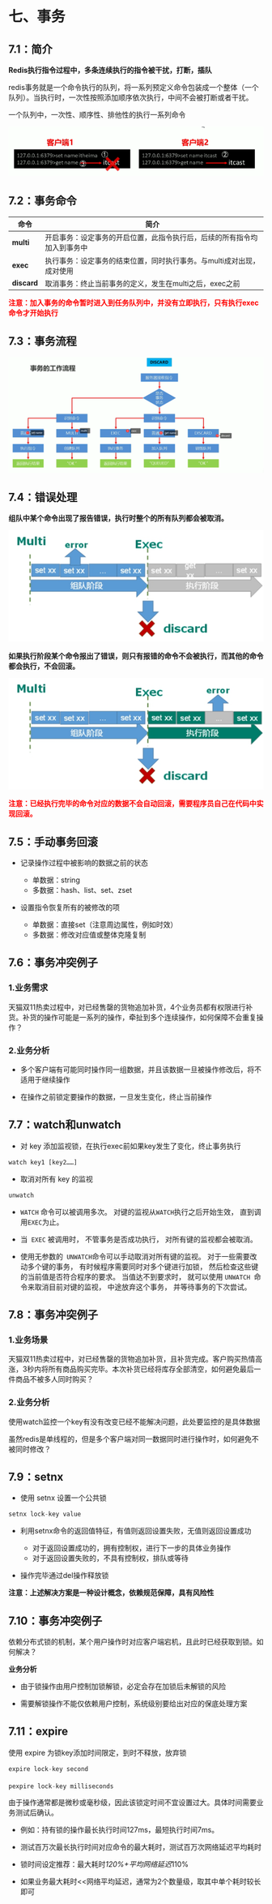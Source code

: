 # 七、事务

## 7.1：简介



**Redis执行指令过程中，多条连续执行的指令被干扰，打断，插队**

redis事务就是一个命令执行的队列，将一系列预定义命令包装成一个整体（一个队列）。当执行时，一次性按照添加顺序依次执行，中间不会被打断或者干扰。

一个队列中，一次性、顺序性、排他性的执行一系列命令

<img src="./images/image-20210613145545554.png" alt="image-20210613145545554" />



## 7.2：事务命令



| 命令        | 简介                                                         |
| ----------- | ------------------------------------------------------------ |
| **multi**   | 开启事务：设定事务的开启位置，此指令执行后，后续的所有指令均加入到事务中 |
| **exec**    | 执行事务：设定事务的结束位置，同时执行事务。与multi成对出现，成对使用 |
| **discard** | 取消事务：终止当前事务的定义，发生在multi之后，exec之前      |

<font color='red'>  **注意：加入事务的命令暂时进入到任务队列中，并没有立即执行，只有执行exec命令才开始执行**</font>



## 7.3：事务流程



![image-20210613150702700](./images/image-20210613150702700.png)





## 7.4：错误处理







**组队中某个命令出现了报告错误，执行时整个的所有队列都会被取消。**

![image-20210613150918892](./images/image-20210613150918892.png )

**如果执行阶段某个命令报出了错误，则只有报错的命令不会被执行，而其他的命令都会执行，不会回滚。**

<img src="./images/image-20210613150941801.png" />



<font color='red'>**注意：已经执行完毕的命令对应的数据不会自动回滚，需要程序员自己在代码中实现回滚。**</font>



## 7.5：手动事务回滚



+ 记录操作过程中被影响的数据之前的状态
	+ 单数据：string
	+ 多数据：hash、list、set、zset

+ 设置指令恢复所有的被修改的项
	+ 单数据：直接set（注意周边属性，例如时效）
	+ 多数据：修改对应值或整体克隆复制



## 7.6：事务冲突例子



### 1.业务需求



天猫双11热卖过程中，对已经售罄的货物追加补货，4个业务员都有权限进行补货。补货的操作可能是一系列的操作，牵扯到多个连续操作，如何保障不会重复操作？



### 2.业务分析



+ 多个客户端有可能同时操作同一组数据，并且该数据一旦被操作修改后，将不适用于继续操作

+ 在操作之前锁定要操作的数据，一旦发生变化，终止当前操作



## 7.7：watch和unwatch



+ 对 key 添加监视锁，在执行exec前如果key发生了变化，终止事务执行

```javascript
watch key1 [key2……]
```

+ 取消对所有 key 的监视

```java
unwatch
```



+ `WATCH` 命令可以被调用多次。 对键的监视从`WATCH`执行之后开始生效， 直到调用` EXEC `为止。

+ 当` EXEC` 被调用时， 不管事务是否成功执行， 对所有键的监视都会被取消。

+ 使用无参数的` UNWATCH`命令可以手动取消对所有键的监视。 对于一些需要改动多个键的事务， 有时候程序需要同时对多个键进行加锁， 然后检查这些键的当前值是否符合程序的要求。 当值达不到要求时， 就可以使用 `UNWATCH `命令来取消目前对键的监视， 中途放弃这个事务， 并等待事务的下次尝试。



## 7.8：事务冲突例子





### 1.业务场景



天猫双11热卖过程中，对已经售罄的货物追加补货，且补货完成。客户购买热情高涨，3秒内将所有商品购买完毕。本次补货已经将库存全部清空，如何避免最后一件商品不被多人同时购买？



### 2.业务分析



使用watch监控一个key有没有改变已经不能解决问题，此处要监控的是具体数据

虽然redis是单线程的，但是多个客户端对同一数据同时进行操作时，如何避免不被同时修改？



## 7.9：setnx



+ 使用 setnx 设置一个公共锁

```java
setnx lock-key value
```



+  利用setnx命令的返回值特征，有值则返回设置失败，无值则返回设置成功
	+  对于返回设置成功的，拥有控制权，进行下一步的具体业务操作
	+ 对于返回设置失败的，不具有控制权，排队或等待

+ 操作完毕通过del操作释放锁

**注意：上述解决方案是一种设计概念，依赖规范保障，具有风险性**



## 7.10：事务冲突例子



依赖分布式锁的机制，某个用户操作时对应客户端宕机，且此时已经获取到锁。如何解决？



**业务分析**

+ 由于锁操作由用户控制加锁解锁，必定会存在加锁后未解锁的风险

+ 需要解锁操作不能仅依赖用户控制，系统级别要给出对应的保底处理方案



## 7.11：expire



使用 expire 为锁key添加时间限定，到时不释放，放弃锁

```java
expire lock-key second

pexpire lock-key milliseconds
```



由于操作通常都是微秒或毫秒级，因此该锁定时间不宜设置过大。具体时间需要业务测试后确认。

+ 例如：持有锁的操作最长执行时间127ms，最短执行时间7ms。 

+ 测试百万次最长执行时间对应命令的最大耗时，测试百万次网络延迟平均耗时

+ 锁时间设定推荐：最大耗时*120%+平均网络延迟*110%

+ 如果业务最大耗时<<网络平均延迟，通常为2个数量级，取其中单个耗时较长即可




